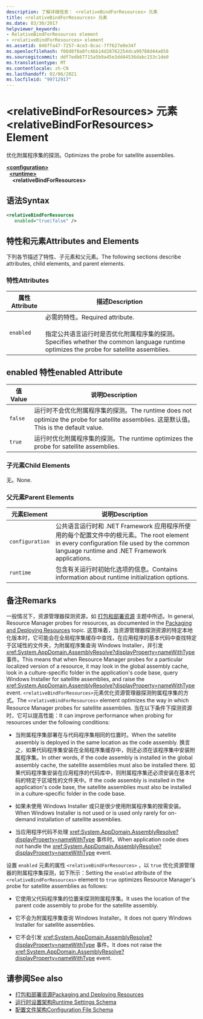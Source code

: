 ```yaml
---
description: 了解详细信息： <relativeBindForResources> 元素
title: <relativeBindForResources> 元素
ms.date: 03/30/2017
helpviewer_keywords:
- RelativeBindForResources element
- <relativeBindForResources> element
ms.assetid: 846ffa47-7257-4ce3-8cac-7ff627e0e34f
ms.openlocfilehash: f08d8f8a8fc4bb14d28762254dca99788d44a858
ms.sourcegitcommit: ddf7edb67715a5b9a45e3dd44536dabc153c1de0
ms.translationtype: MT
ms.contentlocale: zh-CN
ms.lasthandoff: 02/06/2021
ms.locfileid: "99712917"
---
```

# <a name="relativebindforresources-element"></a><span data-ttu-id="f394d-103">\<relativeBindForResources> 元素</span><span class="sxs-lookup"><span data-stu-id="f394d-103">\<relativeBindForResources> Element</span></span>

<span data-ttu-id="f394d-104">优化附属程序集的探测。</span><span class="sxs-lookup"><span data-stu-id="f394d-104">Optimizes the probe for satellite assemblies.</span></span>  
  
[**\<configuration>**](../configuration-element.md)\
&nbsp;&nbsp;[**\<runtime>**](runtime-element.md)\
&nbsp;&nbsp;&nbsp;&nbsp;**\<relativeBindForResources>**  
  
## <a name="syntax"></a><span data-ttu-id="f394d-105">语法</span><span class="sxs-lookup"><span data-stu-id="f394d-105">Syntax</span></span>  
  
```xml
<relativeBindForResources
   enabled="true|false" />  
```  
  
## <a name="attributes-and-elements"></a><span data-ttu-id="f394d-106">特性和元素</span><span class="sxs-lookup"><span data-stu-id="f394d-106">Attributes and Elements</span></span>  

 <span data-ttu-id="f394d-107">下列各节描述了特性、子元素和父元素。</span><span class="sxs-lookup"><span data-stu-id="f394d-107">The following sections describe attributes, child elements, and parent elements.</span></span>  
  
### <a name="attributes"></a><span data-ttu-id="f394d-108">特性</span><span class="sxs-lookup"><span data-stu-id="f394d-108">Attributes</span></span>  
  
|<span data-ttu-id="f394d-109">属性</span><span class="sxs-lookup"><span data-stu-id="f394d-109">Attribute</span></span>|<span data-ttu-id="f394d-110">描述</span><span class="sxs-lookup"><span data-stu-id="f394d-110">Description</span></span>|  
|---------------|-----------------|  
|`enabled`|<span data-ttu-id="f394d-111">必需的特性。</span><span class="sxs-lookup"><span data-stu-id="f394d-111">Required attribute.</span></span><br /><br /> <span data-ttu-id="f394d-112">指定公共语言运行时是否优化附属程序集的探测。</span><span class="sxs-lookup"><span data-stu-id="f394d-112">Specifies whether the common language runtime optimizes the probe for satellite assemblies.</span></span>|  
  
## <a name="enabled-attribute"></a><span data-ttu-id="f394d-113">enabled 特性</span><span class="sxs-lookup"><span data-stu-id="f394d-113">enabled Attribute</span></span>  
  
|<span data-ttu-id="f394d-114">值</span><span class="sxs-lookup"><span data-stu-id="f394d-114">Value</span></span>|<span data-ttu-id="f394d-115">说明</span><span class="sxs-lookup"><span data-stu-id="f394d-115">Description</span></span>|  
|-----------|-----------------|  
|`false`|<span data-ttu-id="f394d-116">运行时不会优化附属程序集的探测。</span><span class="sxs-lookup"><span data-stu-id="f394d-116">The runtime does not optimize the probe for satellite assemblies.</span></span> <span data-ttu-id="f394d-117">这是默认值。</span><span class="sxs-lookup"><span data-stu-id="f394d-117">This is the default value.</span></span>|  
|`true`|<span data-ttu-id="f394d-118">运行时优化附属程序集的探测。</span><span class="sxs-lookup"><span data-stu-id="f394d-118">The runtime optimizes the probe for satellite assemblies.</span></span>|  
  
### <a name="child-elements"></a><span data-ttu-id="f394d-119">子元素</span><span class="sxs-lookup"><span data-stu-id="f394d-119">Child Elements</span></span>  

 <span data-ttu-id="f394d-120">无。</span><span class="sxs-lookup"><span data-stu-id="f394d-120">None.</span></span>  
  
### <a name="parent-elements"></a><span data-ttu-id="f394d-121">父元素</span><span class="sxs-lookup"><span data-stu-id="f394d-121">Parent Elements</span></span>  
  
|<span data-ttu-id="f394d-122">元素</span><span class="sxs-lookup"><span data-stu-id="f394d-122">Element</span></span>|<span data-ttu-id="f394d-123">说明</span><span class="sxs-lookup"><span data-stu-id="f394d-123">Description</span></span>|  
|-------------|-----------------|  
|`configuration`|<span data-ttu-id="f394d-124">公共语言运行时和 .NET Framework 应用程序所使用的每个配置文件中的根元素。</span><span class="sxs-lookup"><span data-stu-id="f394d-124">The root element in every configuration file used by the common language runtime and .NET Framework applications.</span></span>|  
|`runtime`|<span data-ttu-id="f394d-125">包含有关运行时初始化选项的信息。</span><span class="sxs-lookup"><span data-stu-id="f394d-125">Contains information about runtime initialization options.</span></span>|  
  
## <a name="remarks"></a><span data-ttu-id="f394d-126">备注</span><span class="sxs-lookup"><span data-stu-id="f394d-126">Remarks</span></span>  

 <span data-ttu-id="f394d-127">一般情况下，资源管理器探测资源，如 [打包和部署资源](../../../resources/packaging-and-deploying-resources-in-desktop-apps.md) 主题中所述。</span><span class="sxs-lookup"><span data-stu-id="f394d-127">In general, Resource Manager probes for resources, as documented in the [Packaging and Deploying Resources](../../../resources/packaging-and-deploying-resources-in-desktop-apps.md) topic.</span></span> <span data-ttu-id="f394d-128">这意味着，当资源管理器探测资源的特定本地化版本时，它可能会在全局程序集缓存中查找，在应用程序的基本代码中查找特定于区域性的文件夹，为附属程序集查询 Windows Installer，并引发 <xref:System.AppDomain.AssemblyResolve?displayProperty=nameWithType> 事件。</span><span class="sxs-lookup"><span data-stu-id="f394d-128">This means that when Resource Manager probes for a particular localized version of a resource, it may look in the global assembly cache, look in a culture-specific folder in the application's code base, query Windows Installer for satellite assemblies, and raise the <xref:System.AppDomain.AssemblyResolve?displayProperty=nameWithType> event.</span></span> <span data-ttu-id="f394d-129">`<relativeBindForResources>`元素优化资源管理器探测附属程序集的方式。</span><span class="sxs-lookup"><span data-stu-id="f394d-129">The `<relativeBindForResources>` element optimizes the way in which Resource Manager probes for satellite assemblies.</span></span> <span data-ttu-id="f394d-130">当在以下条件下探测资源时，它可以提高性能：</span><span class="sxs-lookup"><span data-stu-id="f394d-130">It can improve performance when probing for resources under the following conditions:</span></span>  
  
- <span data-ttu-id="f394d-131">当附属程序集部署在与代码程序集相同的位置时。</span><span class="sxs-lookup"><span data-stu-id="f394d-131">When the satellite assembly is deployed in the same location as the code assembly.</span></span> <span data-ttu-id="f394d-132">换言之，如果代码程序集安装在全局程序集缓存中，则还必须在该程序集中安装附属程序集。</span><span class="sxs-lookup"><span data-stu-id="f394d-132">In other words, if the code assembly is installed in the global assembly cache, the satellite assemblies must also be installed there.</span></span> <span data-ttu-id="f394d-133">如果代码程序集安装在应用程序的代码库中，则附属程序集还必须安装在基本代码的特定于区域性的文件夹中。</span><span class="sxs-lookup"><span data-stu-id="f394d-133">If the code assembly is installed in the application's code base, the satellite assemblies must also be installed in a culture-specific folder in the code base.</span></span>  
  
- <span data-ttu-id="f394d-134">如果未使用 Windows Installer 或只是很少使用附属程序集的按需安装。</span><span class="sxs-lookup"><span data-stu-id="f394d-134">When Windows Installer is not used or is used only rarely for on-demand installation of satellite assemblies.</span></span>  
  
- <span data-ttu-id="f394d-135">当应用程序代码不处理 <xref:System.AppDomain.AssemblyResolve?displayProperty=nameWithType> 事件时。</span><span class="sxs-lookup"><span data-stu-id="f394d-135">When application code does not handle the <xref:System.AppDomain.AssemblyResolve?displayProperty=nameWithType> event.</span></span>  
  
 <span data-ttu-id="f394d-136">设置 `enabled` 元素的属性 `<relativeBindForResources>` ，以 `true` 优化资源管理器的附属程序集探测，如下所示：</span><span class="sxs-lookup"><span data-stu-id="f394d-136">Setting the `enabled` attribute of the `<relativeBindForResources>` element to `true` optimizes Resource Manager's probe for satellite assemblies as follows:</span></span>  
  
- <span data-ttu-id="f394d-137">它使用父代码程序集的位置来探测附属程序集。</span><span class="sxs-lookup"><span data-stu-id="f394d-137">It uses the location of the parent code assembly to probe for the satellite assembly.</span></span>  
  
- <span data-ttu-id="f394d-138">它不会为附属程序集查询 Windows Installer。</span><span class="sxs-lookup"><span data-stu-id="f394d-138">It does not query Windows Installer for satellite assemblies.</span></span>  
  
- <span data-ttu-id="f394d-139">它不会引发 <xref:System.AppDomain.AssemblyResolve?displayProperty=nameWithType> 事件。</span><span class="sxs-lookup"><span data-stu-id="f394d-139">It does not raise the <xref:System.AppDomain.AssemblyResolve?displayProperty=nameWithType> event.</span></span>  
  
## <a name="see-also"></a><span data-ttu-id="f394d-140">请参阅</span><span class="sxs-lookup"><span data-stu-id="f394d-140">See also</span></span>

- [<span data-ttu-id="f394d-141">打包和部署资源</span><span class="sxs-lookup"><span data-stu-id="f394d-141">Packaging and Deploying Resources</span></span>](../../../resources/packaging-and-deploying-resources-in-desktop-apps.md)
- [<span data-ttu-id="f394d-142">运行时设置架构</span><span class="sxs-lookup"><span data-stu-id="f394d-142">Runtime Settings Schema</span></span>](index.md)
- [<span data-ttu-id="f394d-143">配置文件架构</span><span class="sxs-lookup"><span data-stu-id="f394d-143">Configuration File Schema</span></span>](../index.md)
